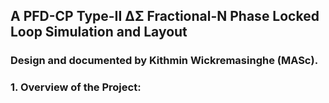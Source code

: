 ## A PFD-CP Type-II ∆Σ Fractional-N Phase Locked Loop Simulation and Layout

### Design and documented by Kithmin Wickremasinghe (MASc).

### 1. Overview of the Project: